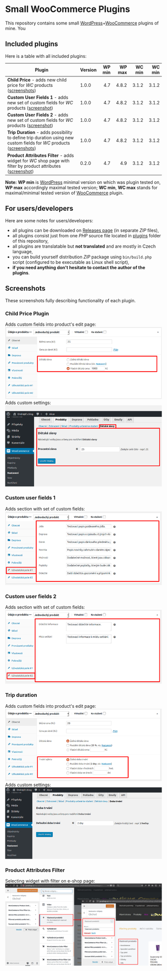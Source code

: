 # Small WooCommerce Plugins
This repository contains some small [WordPress][1]+[WooCommerce][2] plugins of mine. You

## Included plugins
Here is a table with all included plugins:

| Plugin | Version | WP min | WP max | WC min | WC min |
|--------|---------|--------:|--------:|--------:|--------:|
| __Child Price__ - adds new child price for _WC_ products ([screenshots](#child-price-plugin)) | 1.0.0 | 4.7 | 4.8.2 | 3.1.2 | 3.1.2 |
| __Custom User Fields 1__ - adds new set of custom fields for _WC_ products ([screenshot](#custom-user-fields-1)) | 1.0.0 | 4.7 | 4.8.2 | 3.1.2 | 3.1.2 |
| __Custom User Fields 2__ - adds new set of custom fields for _WC_ products ([screenshot](#custom-user-fields-2)) | 1.0.0 | 4.7 | 4.8.2 | 3.1.2 | 3.1.2 |
| __Trip Duration__ - adds possibility to define trip duration using new custom fields for _WC_ products ([screenshots](#trip-duration)) | 1.0.0 | 4.7 | 4.8.2 | 3.1.2 | 3.1.2 |
| __Product Attributes Filter__ - adds widget for _WC_ shop page with filter by product attributes ([screenshot](#product-attributes-filter)) | 0.2.0 | 4.7 | 4.9 | 3.1.2 | 3.1.2 |

__Note:__ __WP min__ is [WordPress][1] minimal version on which was plugin tested on, __WP max__ accordingly maximal tested version; __WC min__, __WC max__ stands for maximal/minimal tested version of [WooCommerce][2] plugin.

## For users/developers
Here are some notes for users/developers:
+ all plugins can be downloaded on [Releases page][3] (in separate _ZIP_ files),
+ all plugins consist just from one _PHP_ source file located in [plugins][4] folder of this repository,
+ all plugins are translatable but __not translated__ and are mostly in Czech language,
+ you can build yourself distribution _ZIP_ package using `bin/build.php` script (configured to be executable as Linux shell script),
+ __if you need anything don't hesitate to contact the author of the plugins__.

## Screenshots
These screenshots fully describing functionality of each plugin.

### Child Price Plugin
Adds custom fields into product's edit page:
[![Edit product page](images/screenshot-01.png)](images/screenshot-01.png)
Adds custom settings:
[![WooCommerce settings page](images/screenshot-04.png)](images/screenshot-04.png)

### Custom user fields 1
Adds section with set of custom fields:
[![Edit product page](images/screenshot-02.png)](images/screenshot-02.png)

### Custom user fields 2
Adds section with set of custom fields:
[![Edit product page](images/screenshot-03.png)](images/screenshot-03.png)

### Trip duration
Adds custom fields into product's edit page:
[![Edit product page](images/screenshot-05.png)](images/screenshot-05.png)
Adds custom settings:
[![WooCommerce settings page](images/screenshot-06.png)](images/screenshot-06.png)

### Product Attributes Filter
Selecting widget with filter on e-shop page:
[![Selecting widget](images/screenshot-07.png)](images/screenshot-06.png)

[1]:https://wordpress.org/
[2]:https://woocommerce.net/
[3]:https://github.com/ondrejd/small-woocommerce-plugins/releases
[4]:https://github.com/ondrejd/small-woocommerce-plugins/tree/master/plugins
